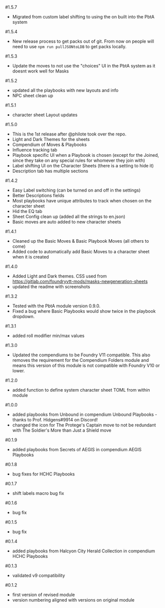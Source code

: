 #1.5.7
- Migrated from custom label shifting to using the on built into the PbtA system

#1.5.4
- New release process to get packs out of git. From now on people will need to use `npm run pullJSONtoLDB` to get packs locally.

#1.5.3
- Update the moves to not use the "choices" UI in the PbtA system as it doesnt work well for Masks

#1.5.2
- updated all the playbooks with new layouts and info
- NPC sheet clean up

#1.5.1
- character sheet Layout updates

#1.5.0
- This is the 1st release after @philote took over the repo.
- Light and Dark Themes for the sheets
- Compendium of Moves & Playbooks
- Influence tracking tab
- Playbook specific UI when a Playbook is chosen (except for the Joined, since they take on any special rules for whomever they join with)
- Label shifting UI on the Character Sheets (there is a setting to hide it)
- Description tab has multiple sections

#1.4.2
- Easy Label switching (can be turned on and off in the settings)
- Better Descriptions fields
- Most playbooks have unique attributes to track when chosen on the character sheet
- Hid the EQ tab
- Sheet Config clean up (added all the strings to en.json)
- Basic moves are auto added to new character sheets

#1.4.1
- Cleaned up the Basic Moves & Basic Playbook Moves (all others to come)
- Added code to automatically add Basic Moves to a character sheet when it is created

#1.4.0
- Added Light and Dark themes. CSS used from https://gitlab.com/foundryvtt-mods/masks-newgeneration-sheets
- updated the readme with screenshots

#1.3.2
- Tested with the PbtA module version 0.9.0.
- Fixed a bug where Basic Playbooks would show twice in the playbook dropdown.

#1.3.1
- added roll modifier min/max values

#1.3.0
- Updated the compendiums to be Foundry V11 compatible. This also removes the requirement for the Compendium Folders module and means this version of this module is not compatible with Foundry V10 or lower.

#1.2.0
- added function to define system character sheet TOML from within module

#1.0.0
- added playbooks from Unbound in compendium Unbound Playbooks - thanks to Prof. Hidgens#9914 on Discord!
- changed the icon for The Protege's Captain move to not be redundant with The Soldier's More than Just a Shield move

#0.1.9
- added playbooks from Secrets of AEGIS in compendium AEGIS Playbooks

#0.1.8
- bug fixes for HCHC Playbooks

#0.1.7
- shift labels macro bug fix

#0.1.6
- bug fix

#0.1.5
- bug fix

#0.1.4
- added playbooks from Halcyon City Herald Collection in compendium HCHC Playbooks

#0.1.3
- validated v9 compatibility

#0.1.2
- first version of revised module
- version numbering aligned with versions on original module

